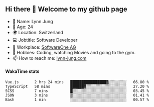 ## Hi there 👋 Welcome to my github page

- 🧑 Name: Lynn Jung
- 🔞 Age: 24
- 🌍 Location: Switzerland
- 💻 Jobtitle: Software Developer
- 🏢 Workplace: [SoftwareOne AG](https://www.softwareone.com/)
- 💪 Hobbies: Coding, watching Movies and going to the gym.
- 📫 How to reach me: [lynn-jung.com](https://lynn-jung.com/)

#### WakaTime stats
<!--START_SECTION:waka-->

```text
Vue.js       2 hrs 24 mins   ████████████████▓░░░░░░░░   66.80 %
TypeScript   58 mins         ██████▓░░░░░░░░░░░░░░░░░░   27.20 %
SCSS         7 mins          █░░░░░░░░░░░░░░░░░░░░░░░░   03.45 %
JSON         3 mins          ▒░░░░░░░░░░░░░░░░░░░░░░░░   01.41 %
Bash         1 min           ░░░░░░░░░░░░░░░░░░░░░░░░░   00.57 %
```

<!--END_SECTION:waka-->

[^1]: https://github.com/jstrieb/github-stats
